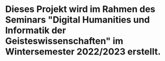 # Dieses Projekt wird im Rahmen des Seminars "Digital Humanities und Informatik der Geisteswissenschaften" im Wintersemester 2022/2023 erstellt.

